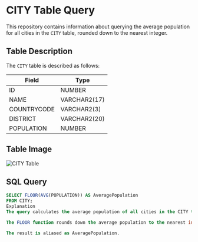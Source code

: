 # CITY Table Query

This repository contains information about querying the average population for all cities in the `CITY` table, rounded down to the nearest integer.

## Table Description

The `CITY` table is described as follows:

| Field        | Type           |
|--------------|----------------|
| ID           | NUMBER         |
| NAME         | VARCHAR2(17)   |
| COUNTRYCODE  | VARCHAR2(3)    |
| DISTRICT     | VARCHAR2(20)   |
| POPULATION   | NUMBER         |

## Table Image

![CITY Table](CITY.jpg)

## SQL Query

```sql
SELECT FLOOR(AVG(POPULATION)) AS AveragePopulation
FROM CITY;
Explanation
The query calculates the average population of all cities in the CITY table.

The FLOOR function rounds down the average population to the nearest integer.

The result is aliased as AveragePopulation.